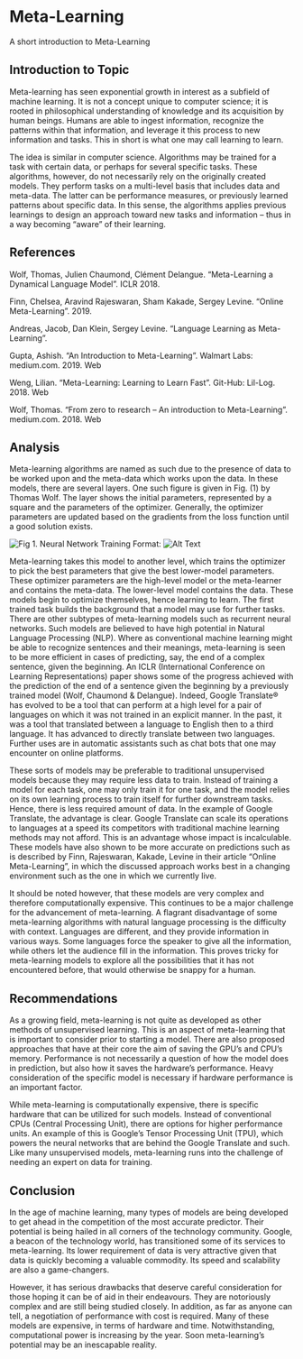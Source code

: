 # Meta-Learning
A short introduction to Meta-Learning

## Introduction to Topic

Meta-learning has seen exponential growth in interest as a subfield of machine learning. It is not a concept unique to computer science; it is rooted in philosophical understanding of knowledge and its acquisition by human beings. Humans are able to ingest information, recognize the patterns within that information, and leverage it this process to new information and tasks. This in short is what one may call learning to learn. 

The idea is similar in computer science. Algorithms may be trained for a task with certain data, or perhaps for several specific tasks. These algorithms, however, do not necessarily rely on the originally created models. They perform tasks on a multi-level basis that includes data and meta-data. The latter can be performance measures, or previously learned patterns about specific data. In this sense, the algorithms applies previous learnings to design an approach toward new tasks and information – thus in a way becoming “aware” of their learning. 

## References
Wolf, Thomas, Julien Chaumond, Clément Delangue. “Meta-Learning a Dynamical Language Model”. ICLR 2018. 

Finn, Chelsea, Aravind Rajeswaran, Sham Kakade, Sergey Levine. “Online Meta-Learning”. 2019. 

Andreas, Jacob, Dan Klein, Sergey Levine. “Language Learning as Meta-Learning”. 

Gupta, Ashish. “An Introduction to Meta-Learning”. Walmart Labs: medium.com. 2019. Web

Weng, Lilian. “Meta-Learning: Learning to Learn Fast”. Git-Hub: Lil-Log. 2018. Web

Wolf, Thomas. “From zero to research – An introduction to Meta-Learning”. medium.com. 2018. Web

## Analysis
Meta-learning algorithms are named as such due to the presence of data to be worked upon and the meta-data which works upon the data. 
In these models, there are several layers. One such figure is given in Fig. (1) by Thomas Wolf. The layer shows the initial parameters, represented by a square and the parameters of the optimizer. Generally, the optimizer parameters are updated based on the gradients from the loss function until a good solution exists. 
 
![Fig 1. Neural Network Training](/images/NeuralTraining.png)
Format: ![Alt Text](url)

 Meta-learning takes this model to another level, which trains the optimizer to pick the best parameters that give the best lower-model parameters. These optimizer parameters are the high-level model or the meta-learner and contains the meta-data. The lower-level model contains the data. These models begin to optimize themselves, hence learning to learn. The first trained task builds the background that a model may use for further tasks. There are other subtypes of meta-learning models such as recurrent neural networks.
Such models are believed to have high potential in Natural Language Processing (NLP). Where as conventional machine learning might be able to recognize sentences and their meanings, meta-learning is seen to be more efficient in cases of predicting, say, the end of a complex sentence, given the beginning. An ICLR (International Conference on Learning Representations) paper shows some of the progress achieved with the prediction of the end of a sentence given the beginning by a previously trained model (Wolf, Chaumond & Delangue). Indeed, Google Translate® has evolved to be a tool that can perform at a high level for a pair of languages on which it was not trained in an explicit manner. In the past, it was a tool that translated between a language to English then to a third language. It has advanced to directly translate between two languages.  Further uses are in automatic assistants such as chat bots that one may encounter on online platforms. 

These sorts of models may be preferable to traditional unsupervised models because they may require less data to train. Instead of training a model for each task, one may only train it for one task, and the model relies on its own learning process to train itself for further downstream tasks. Hence, there is less required amount of data.
In the example of Google Translate, the advantage is clear. Google Translate can scale its operations to languages at a speed its competitors with traditional machine learning methods may not afford. This is an advantage whose impact is incalculable. 
These models have also shown to be more accurate on predictions such as is described by Finn, Rajeswaran, Kakade, Levine in their article “Online Meta-Learning”, in which the discussed approach works best in a changing environment such as the one in which we currently live.  

It should be noted however, that these models are very complex and therefore computationally expensive. This continues to be a major challenge for the advancement of meta-learning. 
A flagrant disadvantage of some meta-learning algorithms with natural language processing is the difficulty with context. Languages are different, and they provide information in various ways. Some languages force the speaker to give all the information, while others let the audience fill in the information. This proves tricky for meta-learning models to explore all the possibilities that it has not encountered before, that would otherwise be snappy for a human. 

## Recommendations

As a growing field, meta-learning is not quite as developed as other methods of unsupervised learning. This is an aspect of meta-learning that is important to consider prior to starting a model. 
There are also proposed approaches that have at their core the aim of saving the GPU’s and CPU’s memory. Performance is not necessarily a question of how the model does in prediction, but also how it saves the hardware’s performance. Heavy consideration of the specific model is necessary if hardware performance is an important factor.

While meta-learning is computationally expensive, there is specific hardware that can be utilized for such models. Instead of conventional CPUs (Central Processing Unit), there are options for higher performance units. An example of this is Google’s Tensor Processing Unit (TPU), which powers the neural networks that are behind the Google Translate and such. 
Like many unsupervised models, meta-learning runs into the challenge of needing an expert on data for training. 

## Conclusion

In the age of machine learning, many types of models are being developed to get ahead in the competition of the most accurate predictor.  Their potential is being hailed in all corners of the technology community. Google, a beacon of the technology world, has transitioned some of its services to meta-learning. Its lower requirement of data is very attractive given that data is quickly becoming a valuable commodity. Its speed and scalability are also a game-changers. 

However, it has serious drawbacks that deserve careful consideration for those hoping it can be of aid in their endeavours. They are notoriously complex and are still being studied closely. In addition, as far as anyone can tell, a negotiation of performance with cost is required. Many of these models are expensive, in terms of hardware and time. 
Notwithstanding, computational power is increasing by the year. Soon meta-learning’s potential may be an inescapable reality. 
